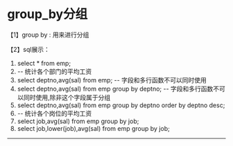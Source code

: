 ﻿
# group_by分组

【1】group by : 用来进行分组    

【2】sql展示： 




1.  select * from emp;
2.  -- 统计各个部门的平均工资 
3.  select deptno,avg(sal) from emp; -- 字段和多行函数不可以同时使用
4.  select deptno,avg(sal) from emp group by deptno; --
    字段和多行函数不可以同时使用,除非这个字段属于分组
5.  select deptno,avg(sal) from emp group by deptno order by deptno desc;
6.  -- 统计各个岗位的平均工资
7.  select job,avg(sal) from emp group by job;
8.  select job,lower(job),avg(sal) from emp group by job; 









------------------------------------------------------------

